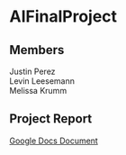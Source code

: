 # AIFinalProject
## Members
Justin Perez<br>
Levin Leesemann<br>
Melissa Krumm<br>
## Project Report
[Google Docs Document](https://docs.google.com/document/d/1_QvfNRoCf8h-WgjYLKG7NQexXSfPxBS8ttDzNVx30_8/edit?usp=sharing)
